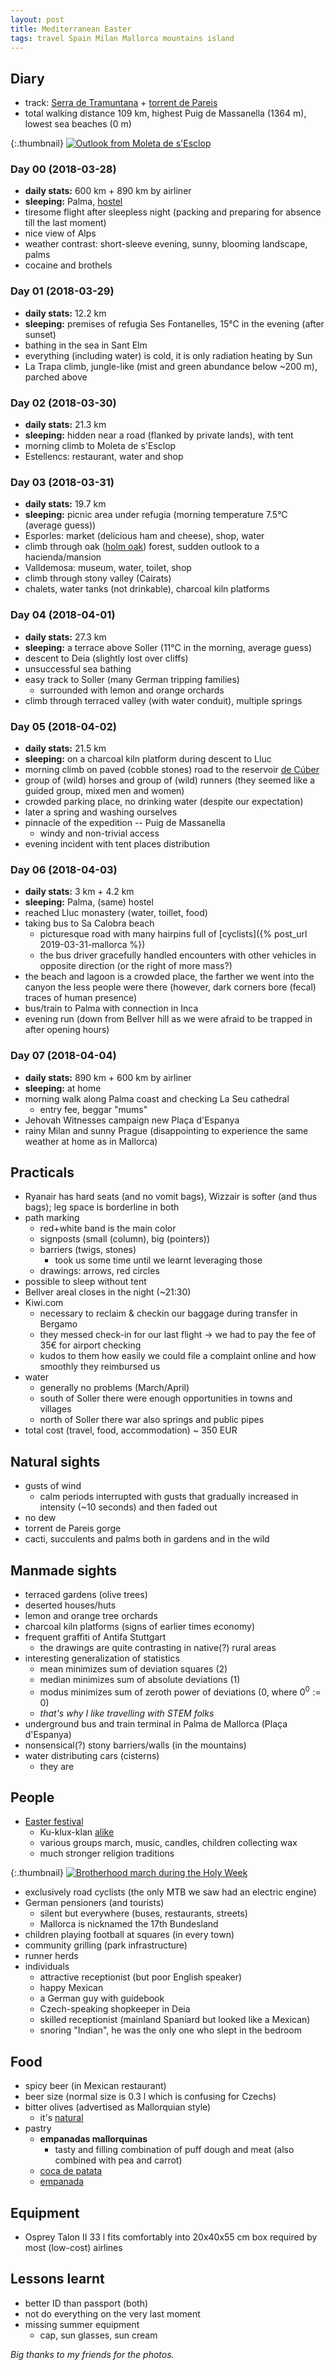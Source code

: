 ```yaml
---
layout: post
title: Mediterranean Easter
tags: travel Spain Milan Mallorca mountains island
---
```


## Diary

  * track: [Serra de Tramuntana](https://en.mapy.cz/s/2zEX4) + [torrent de Pareis](https://en.mapy.cz/s/2zEVC)
  * total walking distance 109 km, highest Puig de Massanella (1364 m), lowest sea beaches (0 m)

{:.thumbnail}
[![Outlook from Moleta de s'Esclop](/resources/mallorca-scenery.jpg)](/resources/mallorca-scenery.jpg)

### Day 00 (2018-03-28)

  * **daily stats:** 600 km + 890 km by airliner
  * **sleeping:** Palma, [hostel](https://wehostelpalma.com/)
  * tiresome flight after sleepless night (packing and preparing for absence till the last moment)
  * nice view of Alps
  * weather contrast: short-sleeve evening, sunny, blooming landscape, palms
  * cocaine and brothels


### Day 01 (2018-03-29)

  * **daily stats:** 12.2 km
  * **sleeping:** premises of refugia Ses Fontanelles, 15°C in the evening (after sunset)
  * bathing in the sea in Sant Elm
  * everything (including water) is cold, it is only radiation heating by Sun
  * La Trapa climb, jungle-like (mist and green abundance below ~200 m), parched above

### Day 02 (2018-03-30)

  * **daily stats:** 21.3 km
  * **sleeping:** hidden near a road (flanked by private lands), with tent
  * morning climb to Moleta de s'Esclop
  * Estellencs: restaurant, water and shop

### Day 03 (2018-03-31)

  * **daily stats:** 19.7 km
  * **sleeping:** picnic area under refugia (morning temperature 7.5°C (average guess))
  * Esporles: market (delicious ham and cheese), shop, water
  * climb through oak ([holm oak](https://en.wikipedia.org/wiki/Quercus_ilex)) forest, sudden outlook to a hacienda/mansion
  * Valldemosa: museum, water, toilet, shop
  * climb through stony valley (Cairats)
  * chalets, water tanks (not drinkable), charcoal kiln platforms

### Day 04 (2018-04-01)

  * **daily stats:** 27.3 km
  * **sleeping:** a terrace above Soller (11°C in the morning, average guess)
  * descent to Deia (slightly lost over cliffs)
  * unsuccessful sea bathing
  * easy track to Soller (many German tripping families)
    * surrounded with lemon and orange orchards
  * climb through terraced valley (with water conduit), multiple springs

### Day 05 (2018-04-02)

  * **daily stats:** 21.5 km
  * **sleeping:** on a charcoal kiln platform during descent to Lluc
  * morning climb on paved (cobble stones) road to the reservoir [de Cúber](https://en.wikipedia.org/wiki/C%C3%BAber)
  * group of (wild) horses and group of (wild) runners (they seemed like a
    guided group, mixed men and women)
  * crowded parking place, no drinking water (despite our expectation)
  * later a spring and washing ourselves
  * pinnacle of the expedition -- Puig de Massanella
    * windy and non-trivial access
  * evening incident with tent places distribution

### Day 06 (2018-04-03)

  * **daily stats:** 3 km + 4.2 km
  * **sleeping:** Palma, (same) hostel
  * reached Lluc monastery (water, toillet, food)
  * taking bus to Sa Calobra beach
    * picturesque road with many hairpins full of [cyclists]({% post_url 2019-03-31-mallorca %})
    * the bus driver gracefully handled encounters with other vehicles in
      opposite direction (or the right of more mass?)
  * the beach and lagoon is a crowded place, the farther we went into the
    canyon the less people were there (however, dark corners bore (fecal)
    traces of human presence)
  * bus/train to Palma with connection in Inca
  * evening run (down from Bellver hill as we were afraid to be trapped in after opening hours)
    

### Day 07 (2018-04-04)

  * **daily stats:** 890 km + 600 km by airliner
  * **sleeping:** at home
  * morning walk along Palma coast and checking La Seu cathedral
    * entry fee, beggar "mums"
  * Jehovah Witnesses campaign new Plaça d'Espanya
  * rainy Milan and sunny Prague (disappointing to experience the same weather
    at home as in Mallorca)


## Practicals

* Ryanair has hard seats (and no vomit bags), Wizzair is softer (and thus bags); leg space is borderline in both
* path marking
  * red+white band is the main color
  * signposts (small (column), big (pointers))
  * barriers (twigs, stones)
    * took us some time until we learnt leveraging those
  * drawings: arrows, red circles
* possible to sleep without tent
* Bellver areal closes in the night (~21:30)
* Kiwi.com
  * necessary to reclaim & checkin our baggage during transfer in Bergamo
  * they messed check-in for our last flight -> we had to pay the fee of 35€ for airport checking
  * kudos to them how easily we could file a complaint online and how smoothly they reimbursed us
* water
  * generally no problems (March/April)
  * south of Soller there were enough opportunities in towns and villages
  * north of Soller there war also springs and public pipes
* total cost (travel, food, accommodation) ~ 350 EUR

## Natural sights

* gusts of wind
  * calm periods interrupted with gusts that gradually increased in intensity (~10 seconds) and then faded out
* no dew
* torrent de Pareis gorge
* cacti, succulents and palms both in gardens and in the wild

## Manmade sights

* terraced gardens (olive trees)
* deserted houses/huts
* lemon and orange tree orchards
* charcoal kiln platforms (signs of earlier times economy)
* frequent graffiti of Antifa Stuttgart
  * the drawings are quite contrasting in native(?) rural areas
* interesting generalization of statistics
  * mean minimizes sum of deviation squares (2)
  * median minimizes sum of absolute deviations (1)
  * modus minimizes sum of zeroth power of deviations (0, where $0^0 := 0$)
  * *that's why I like travelling with STEM folks*
* underground bus and train terminal in Palma de Mallorca (Plaça d'Espanya)
* nonsensical(?) stony barriers/walls (in the mountains)
* water distributing cars (cisterns)
  * they are

## People

* [Easter festival](https://en.wikipedia.org/wiki/Holy_Week_in_Spain)
  * Ku-klux-klan [alike](https://en.wikipedia.org/wiki/Capirote)
  * various groups march, music, candles, children collecting wax
  * much stronger religion traditions

{:.thumbnail}
[![Brotherhood march during the Holy Week](/resources/mallorca-brotherhood.jpg)](/resources/mallorca-brotherhood.jpg)

* exclusively road cyclists (the only MTB we saw had an electric engine)
* German pensioners (and tourists)
  * silent but everywhere (buses, restaurants, streets)
  * Mallorca is nicknamed the 17th Bundesland
* children playing football at squares (in every town)
* community grilling (park infrastructure)
* runner herds
* individuals 
  * attractive receptionist (but poor English speaker)
  * happy Mexican 
  * a German guy with guidebook
  * Czech-speaking shopkeeper in Deia
  * skilled receptionist (mainland Spaniard but looked like a Mexican)
  * snoring "Indian", he was the only one who slept in the bedroom

## Food

* spicy beer (in Mexican restaurant)
* beer size (normal size is 0.3 l which is confusing for Czechs)
* bitter olives (advertised as Mallorquian style)
  * it's [natural](https://en.wikipedia.org/wiki/Oleuropein)
* pastry
  * **empanadas mallorquinas**
    * tasty and filling combination of puff dough and meat (also combined with pea and carrot)
  * [coca de patata](https://ca.wikipedia.org/wiki/Coca_de_patata)
  * [empanada](https://en.wikipedia.org/wiki/Empanada)

## Equipment

* Osprey Talon II 33 l fits comfortably into 20x40x55 cm box required by most (low-cost) airlines

## Lessons learnt

* better ID than passport (both)
* not do everything on the very last moment
* missing summer equipment
  * cap, sun glasses, sun cream

*Big thanks to my friends for the photos.*
